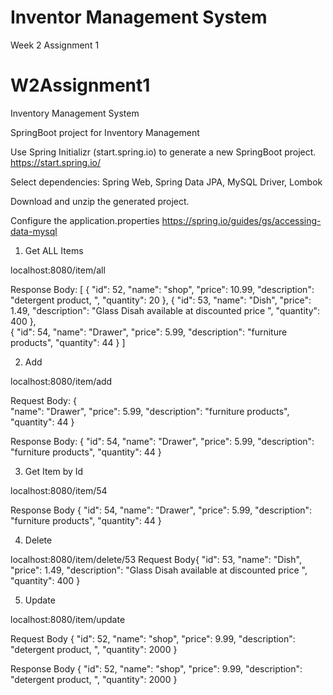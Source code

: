 # Inventor Management System
 Week 2 Assignment 1

# W2Assignment1
Inventory Management System

SpringBoot project for Inventory Management


Use Spring Initializr (start.spring.io) to generate a new SpringBoot project.
https://start.spring.io/

Select dependencies: 
Spring Web, Spring Data JPA, MySQL Driver, Lombok

Download and unzip the generated project.

Configure the application.properties
https://spring.io/guides/gs/accessing-data-mysql



1) Get ALL Items

localhost:8080/item/all

Response Body: [
    {
        "id": 52,
        "name": "shop",
        "price": 10.99,
        "description": "detergent product, ",
        "quantity": 20
    },
    {
        "id": 53,
        "name": "Dish",
        "price": 1.49,
        "description": "Glass Disah available at discounted price ",
        "quantity": 400
    },	
    {
     "id": 54,
    "name": "Drawer",
    "price": 5.99,
    "description": "furniture products",
    "quantity": 44
     }
]


2) Add
   
localhost:8080/item/add

Request Body:
{   
        "name": "Drawer",
        "price": 5.99,
        "description": "furniture products",
        "quantity": 44
}

Response Body:
{
    "id": 54,
    "name": "Drawer",
    "price": 5.99,
    "description": "furniture products",
    "quantity": 44
}

3) Get Item by Id

localhost:8080/item/54

Response Body
{
    "id": 54,
    "name": "Drawer",
    "price": 5.99,
    "description": "furniture products",
    "quantity": 44
}

4) Delete

localhost:8080/item/delete/53
Request Body{
    "id": 53,
    "name": "Dish",
    "price": 1.49,
    "description": "Glass Disah available at discounted price ",
    "quantity": 400
}

5) Update

localhost:8080/item/update

Request Body
{
     "id": 52,
        "name": "shop",
        "price": 9.99,
        "description": "detergent product, ",
        "quantity": 2000
}

Response Body
{
    "id": 52,
    "name": "shop",
    "price": 9.99,
    "description": "detergent product, ",
    "quantity": 2000
}
